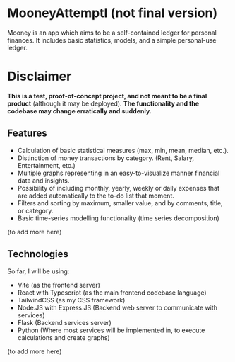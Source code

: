 # MooneyAttemptI (not final version)

Mooney is an app which aims to be a self-contained ledger for personal finances. It includes basic statistics, models, and a simple personal-use ledger.

# Disclaimer

**This is a test, proof-of-concept project, and not meant to be a final product** (although it may be deployed). **The functionality and the codebase may change erratically and suddenly.**

## Features

* Calculation of basic statistical measures (max, min, mean, median, etc.).
* Distinction of money transactions by category. (Rent, Salary, Entertainment, etc.)
* Multiple graphs representing in an easy-to-visualize manner financial data and insights.
* Possibility of including monthly, yearly, weekly or daily expenses that are added automatically to the to-do list that moment.
* Filters and sorting by maximum, smaller value, and by comments, title, or category.
* Basic time-series modelling functionality (time series decomposition)

(to add more here)

## Technologies

So far, I will be using:

* Vite (as the frontend server)
* React with Typescript (as the main frontend codebase language)
* TailwindCSS (as my CSS framework)
* Node.JS with Express.JS (Backend web server to communicate with services)
* Flask (Backend services server)
* Python (Where most services will be implemented in, to execute calculations and create graphs)

(to add more here)
